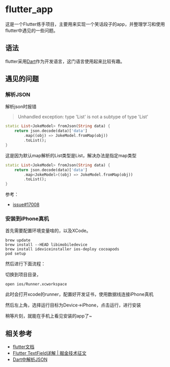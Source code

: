 # flutter_app

这是一个Flutter练手项目，主要用来实现一个笑话段子的app，并整理学习和使用flutter中遇见的一些问题。


## 语法
flutter采用[Dart](http://dart.goodev.org/)作为开发语言，这门语言使用起来比较有趣。

## 遇见的问题

### 解析JSON
解析json时报错
> Unhandled exception: type 'List<dynamic>' is not a subtype of type 'List<JokeModel>'
```dart
static List<JokeModel> fromJson(String data) {
    return json.decode(data)['data']
        .map((obj) => JokeModel.fromMap(obj))
        .toList();
}
```
这是因为默认map解析的List类型是List<dynamic>，解决办法是指定map类型

```dart
static List<JokeModel> fromJson(String data) {
    return json.decode(data)['data']
        .map<JokeModel>((obj) => JokeModel.fromMap(obj))
        .toList();
}
```
参考：
* [issue#17008](https://github.com/flutter/flutter/issues/17008)

### 安装到iPhone真机

首先需要配置环境变量啥的，以及XCode。
```
brew update
brew install --HEAD libimobiledevice
brew install ideviceinstaller ios-deploy cocoapods
pod setup
```
然后进行下面流程：

切换到项目目录，
```
open ios/Runner.xcworkspace
```

此时会打开xcode的runner，配置好开发证书，使用数据线连接iPhone真机

然后左上角，选择运行目标为Device->iPhone，点击运行，进行安装

稍等片刻，就能在手机上看见安装的app了~

## 相关参考
* [flutter文档](https://flutter.io/)
* [Flutter TextField详解 | 掘金技术征文](https://juejin.im/post/5b6bdb406fb9a04f89785cb5)
* [Dart中解析JSON](https://juejin.im/post/5b5d782ae51d45191c7e7fb3)
